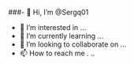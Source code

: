 ###- 👋 Hi, I’m @Sergq01
- 👀 I’m interested in ...
- 🌱 I’m currently learning ...
- 💞️ I’m looking to collaborate on ...
- 📫 How to reach me .
..

<!---
Sergq01/Sergq01 is a ✨ special ✨ repository because its `README.md` (this file) appears on your GitHub profile.
You can click the Preview link to take a look at your changes.
--->
